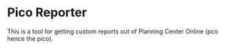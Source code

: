 # Pico Reporter

This is a tool for getting custom reports out of Planning Center Online (pco hence the pico). 
